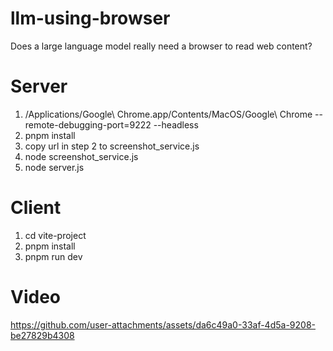 # llm-using-browser
Does a large language model really need a browser to read web content?

# Server

1. /Applications/Google\ Chrome.app/Contents/MacOS/Google\ Chrome --remote-debugging-port=9222 --headless
2. pnpm install
3. copy url in step 2 to screenshot_service.js
4. node screenshot_service.js
5. node server.js

# Client
1. cd vite-project
2. pnpm install
3. pnpm run dev

# Video
https://github.com/user-attachments/assets/da6c49a0-33af-4d5a-9208-be27829b4308

